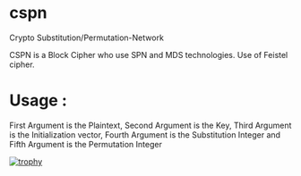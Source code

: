 # cspn
Crypto Substitution/Permutation-Network

CSPN is a Block Cipher who use SPN and MDS technologies. Use of Feistel cipher.

# Usage :
First Argument is the Plaintext, Second Argument is the Key, Third Argument is the Initialization vector, Fourth Argument is the Substitution Integer and Fifth Argument is the Permutation Integer

[![trophy](https://github-profile-trophy.vercel.app/?username=shadowpgp)](https://github.com/ryo-ma/github-profile-trophy)
